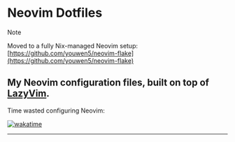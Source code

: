 # Neovim Dotfiles

> [!NOTE]
> Moved to a fully Nix-managed Neovim setup: [https://github.com/youwen5/neovim-flake](https://github.com/youwen5/neovim-flake)

My Neovim configuration files, built on top of
[LazyVim](https://github.com/LazyVim/LazyVim).
---

Time wasted configuring Neovim:

[![wakatime](https://wakatime.com/badge/user/018dc5b8-ba5a-4572-a38a-b526d1b28240/project/018efaa8-f823-4b6b-8e27-a30cc0ae4cfc.svg)](https://wakatime.com/badge/user/018dc5b8-ba5a-4572-a38a-b526d1b28240/project/018efaa8-f823-4b6b-8e27-a30cc0ae4cfc)

---
